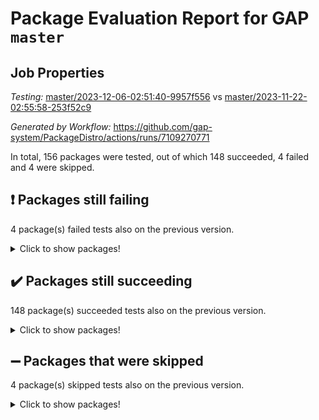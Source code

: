 # Package Evaluation Report for GAP `master`

## Job Properties

*Testing:* [master/2023-12-06-02:51:40-9957f556](https://github.com/gap-system/PackageDistro/blob/data/reports/master/2023-12-06-02:51:40-9957f556) vs [master/2023-11-22-02:55:58-253f52c9](https://github.com/gap-system/PackageDistro/blob/data/reports/master/2023-11-22-02:55:58-253f52c9)

*Generated by Workflow:* https://github.com/gap-system/PackageDistro/actions/runs/7109270771

In total, 156 packages were tested, out of which 148 succeeded, 4 failed and 4 were skipped.

## :exclamation: Packages still failing

4 package(s) failed tests also on the previous version.
<details><summary>Click to show packages!</summary>

- atlasrep 2.1.7 [(failure)](https://github.com/gap-system/PackageDistro/actions/runs/7109270771/job/19354302957)
- cryst 4.1.26 [(failure)](https://github.com/gap-system/PackageDistro/actions/runs/7109270771/job/19354305351)
- transgrp 3.6.4 [(failure)](https://github.com/gap-system/PackageDistro/actions/runs/7109270771/job/19354323967)
- xmod 2.91 [(failure)](https://github.com/gap-system/PackageDistro/actions/runs/7109270771/job/19354325109)
</details>

## :heavy_check_mark: Packages still succeeding

148 package(s) succeeded tests also on the previous version.
<details><summary>Click to show packages!</summary>

- 4ti2interface 2023.02-04 [(success)](https://github.com/gap-system/PackageDistro/actions/runs/7109270771/job/19354302105)
- ace 5.6.2 [(success)](https://github.com/gap-system/PackageDistro/actions/runs/7109270771/job/19354302225)
- aclib 1.3.2 [(success)](https://github.com/gap-system/PackageDistro/actions/runs/7109270771/job/19354302366)
- agt 0.3.1 [(success)](https://github.com/gap-system/PackageDistro/actions/runs/7109270771/job/19354302511)
- alnuth 3.2.1 [(success)](https://github.com/gap-system/PackageDistro/actions/runs/7109270771/job/19354302675)
- anupq 3.3.0 [(success)](https://github.com/gap-system/PackageDistro/actions/runs/7109270771/job/19354302806)
- autodoc 2023.06.19 [(success)](https://github.com/gap-system/PackageDistro/actions/runs/7109270771/job/19354303108)
- automata 1.15 [(success)](https://github.com/gap-system/PackageDistro/actions/runs/7109270771/job/19354303259)
- automgrp 1.3.2 [(success)](https://github.com/gap-system/PackageDistro/actions/runs/7109270771/job/19354303424)
- autpgrp 1.11 [(success)](https://github.com/gap-system/PackageDistro/actions/runs/7109270771/job/19354303579)
- cap 2023.10-07 [(success)](https://github.com/gap-system/PackageDistro/actions/runs/7109270771/job/19354303724)
- caratinterface 2.3.5 [(success)](https://github.com/gap-system/PackageDistro/actions/runs/7109270771/job/19354303870)
- cddinterface 2022.11.01 [(success)](https://github.com/gap-system/PackageDistro/actions/runs/7109270771/job/19354304049)
- circle 1.6.6 [(success)](https://github.com/gap-system/PackageDistro/actions/runs/7109270771/job/19354304172)
- classicpres 1.22 [(success)](https://github.com/gap-system/PackageDistro/actions/runs/7109270771/job/19354304316)
- cohomolo 1.6.11 [(success)](https://github.com/gap-system/PackageDistro/actions/runs/7109270771/job/19354304460)
- congruence 1.2.5 [(success)](https://github.com/gap-system/PackageDistro/actions/runs/7109270771/job/19354304613)
- corelg 1.56 [(success)](https://github.com/gap-system/PackageDistro/actions/runs/7109270771/job/19354304769)
- crime 1.6 [(success)](https://github.com/gap-system/PackageDistro/actions/runs/7109270771/job/19354304928)
- crisp 1.4.6 [(success)](https://github.com/gap-system/PackageDistro/actions/runs/7109270771/job/19354305071)
- crypting 0.10.4 [(success)](https://github.com/gap-system/PackageDistro/actions/runs/7109270771/job/19354305221)
- crystcat 1.1.10 [(success)](https://github.com/gap-system/PackageDistro/actions/runs/7109270771/job/19354305477)
- ctbllib 1.3.6 [(success)](https://github.com/gap-system/PackageDistro/actions/runs/7109270771/job/19354305618)
- cubefree 1.19 [(success)](https://github.com/gap-system/PackageDistro/actions/runs/7109270771/job/19354305785)
- curlinterface 2.3.2 [(success)](https://github.com/gap-system/PackageDistro/actions/runs/7109270771/job/19354305939)
- cvec 2.8.1 [(success)](https://github.com/gap-system/PackageDistro/actions/runs/7109270771/job/19354306096)
- datastructures 0.3.0 [(success)](https://github.com/gap-system/PackageDistro/actions/runs/7109270771/job/19354306232)
- deepthought 1.0.6 [(success)](https://github.com/gap-system/PackageDistro/actions/runs/7109270771/job/19354306385)
- design 1.8 [(success)](https://github.com/gap-system/PackageDistro/actions/runs/7109270771/job/19354306523)
- difsets 2.3.1 [(success)](https://github.com/gap-system/PackageDistro/actions/runs/7109270771/job/19354306661)
- digraphs 1.6.3 [(success)](https://github.com/gap-system/PackageDistro/actions/runs/7109270771/job/19354306808)
- edim 1.3.7 [(success)](https://github.com/gap-system/PackageDistro/actions/runs/7109270771/job/19354306977)
- example 4.3.4 [(success)](https://github.com/gap-system/PackageDistro/actions/runs/7109270771/job/19354307135)
- examplesforhomalg 2023.10-01 [(success)](https://github.com/gap-system/PackageDistro/actions/runs/7109270771/job/19354307272)
- factint 1.6.3 [(success)](https://github.com/gap-system/PackageDistro/actions/runs/7109270771/job/19354307442)
- ferret 1.0.9 [(success)](https://github.com/gap-system/PackageDistro/actions/runs/7109270771/job/19354307584)
- fga 1.5.0 [(success)](https://github.com/gap-system/PackageDistro/actions/runs/7109270771/job/19354307734)
- fining 1.5.6 [(success)](https://github.com/gap-system/PackageDistro/actions/runs/7109270771/job/19354307882)
- float 1.0.3 [(success)](https://github.com/gap-system/PackageDistro/actions/runs/7109270771/job/19354308017)
- format 1.4.3 [(success)](https://github.com/gap-system/PackageDistro/actions/runs/7109270771/job/19354308153)
- forms 1.2.9 [(success)](https://github.com/gap-system/PackageDistro/actions/runs/7109270771/job/19354308288)
- fplsa 1.2.6 [(success)](https://github.com/gap-system/PackageDistro/actions/runs/7109270771/job/19354308413)
- fr 2.4.12 [(success)](https://github.com/gap-system/PackageDistro/actions/runs/7109270771/job/19354308573)
- francy 2.0.3 [(success)](https://github.com/gap-system/PackageDistro/actions/runs/7109270771/job/19354308707)
- fwtree 1.3 [(success)](https://github.com/gap-system/PackageDistro/actions/runs/7109270771/job/19354308832)
- gapdoc 1.6.6 [(success)](https://github.com/gap-system/PackageDistro/actions/runs/7109270771/job/19354308961)
- gauss 2023.02-04 [(success)](https://github.com/gap-system/PackageDistro/actions/runs/7109270771/job/19354309106)
- gaussforhomalg 2023.10-01 [(success)](https://github.com/gap-system/PackageDistro/actions/runs/7109270771/job/19354309239)
- gbnp 1.0.5 [(success)](https://github.com/gap-system/PackageDistro/actions/runs/7109270771/job/19354309373)
- generalizedmorphismsforcap 2023.08-02 [(success)](https://github.com/gap-system/PackageDistro/actions/runs/7109270771/job/19354309546)
- genss 1.6.8 [(success)](https://github.com/gap-system/PackageDistro/actions/runs/7109270771/job/19354309698)
- gradedmodules 2023.09-01 [(success)](https://github.com/gap-system/PackageDistro/actions/runs/7109270771/job/19354309843)
- gradedringforhomalg 2023.08-01 [(success)](https://github.com/gap-system/PackageDistro/actions/runs/7109270771/job/19354309990)
- grape 4.9.0 [(success)](https://github.com/gap-system/PackageDistro/actions/runs/7109270771/job/19354310175)
- groupoids 1.73 [(success)](https://github.com/gap-system/PackageDistro/actions/runs/7109270771/job/19354310326)
- grpconst 2.6.4 [(success)](https://github.com/gap-system/PackageDistro/actions/runs/7109270771/job/19354310503)
- guarana 0.96.3 [(success)](https://github.com/gap-system/PackageDistro/actions/runs/7109270771/job/19354310688)
- guava 3.18 [(success)](https://github.com/gap-system/PackageDistro/actions/runs/7109270771/job/19354310844)
- hap 1.60 [(success)](https://github.com/gap-system/PackageDistro/actions/runs/7109270771/job/19354311004)
- hapcryst 0.1.15 [(success)](https://github.com/gap-system/PackageDistro/actions/runs/7109270771/job/19354311183)
- hecke 1.5.3 [(success)](https://github.com/gap-system/PackageDistro/actions/runs/7109270771/job/19354311335)
- help 3.5 [(success)](https://github.com/gap-system/PackageDistro/actions/runs/7109270771/job/19354311512)
- homalg 2023.10-01 [(success)](https://github.com/gap-system/PackageDistro/actions/runs/7109270771/job/19354311671)
- homalgtocas 2023.08-01 [(success)](https://github.com/gap-system/PackageDistro/actions/runs/7109270771/job/19354311861)
- idrel 2.45 [(success)](https://github.com/gap-system/PackageDistro/actions/runs/7109270771/job/19354312006)
- images 1.3.1 [(success)](https://github.com/gap-system/PackageDistro/actions/runs/7109270771/job/19354312168)
- intpic 0.3.0 [(success)](https://github.com/gap-system/PackageDistro/actions/runs/7109270771/job/19354312339)
- io 4.8.2 [(success)](https://github.com/gap-system/PackageDistro/actions/runs/7109270771/job/19354312534)
- io_forhomalg 2023.02-04 [(success)](https://github.com/gap-system/PackageDistro/actions/runs/7109270771/job/19354312731)
- irredsol 1.4.4 [(success)](https://github.com/gap-system/PackageDistro/actions/runs/7109270771/job/19354312906)
- json 2.1.1 [(success)](https://github.com/gap-system/PackageDistro/actions/runs/7109270771/job/19354313071)
- jupyterkernel 1.5.0 [(success)](https://github.com/gap-system/PackageDistro/actions/runs/7109270771/job/19354313248)
- jupyterviz 1.5.6 [(success)](https://github.com/gap-system/PackageDistro/actions/runs/7109270771/job/19354313447)
- kan 1.36 [(success)](https://github.com/gap-system/PackageDistro/actions/runs/7109270771/job/19354313646)
- kbmag 1.5.11 [(success)](https://github.com/gap-system/PackageDistro/actions/runs/7109270771/job/19354313864)
- laguna 3.9.6 [(success)](https://github.com/gap-system/PackageDistro/actions/runs/7109270771/job/19354314081)
- liealgdb 2.2.1 [(success)](https://github.com/gap-system/PackageDistro/actions/runs/7109270771/job/19354314271)
- liepring 2.8 [(success)](https://github.com/gap-system/PackageDistro/actions/runs/7109270771/job/19354314419)
- liering 2.4.2 [(success)](https://github.com/gap-system/PackageDistro/actions/runs/7109270771/job/19354314606)
- linearalgebraforcap 2023.11-01 [(success)](https://github.com/gap-system/PackageDistro/actions/runs/7109270771/job/19354314810)
- localizeringforhomalg 2023.10-01 [(success)](https://github.com/gap-system/PackageDistro/actions/runs/7109270771/job/19354314961)
- loops 3.4.3 [(success)](https://github.com/gap-system/PackageDistro/actions/runs/7109270771/job/19354315110)
- lpres 1.0.3 [(success)](https://github.com/gap-system/PackageDistro/actions/runs/7109270771/job/19354315261)
- majoranaalgebras 1.5.1 [(success)](https://github.com/gap-system/PackageDistro/actions/runs/7109270771/job/19354315423)
- mapclass 1.4.6 [(success)](https://github.com/gap-system/PackageDistro/actions/runs/7109270771/job/19354315587)
- matgrp 0.70 [(success)](https://github.com/gap-system/PackageDistro/actions/runs/7109270771/job/19354315751)
- matricesforhomalg 2023.11-01 [(success)](https://github.com/gap-system/PackageDistro/actions/runs/7109270771/job/19354315898)
- modisom 2.5.4 [(success)](https://github.com/gap-system/PackageDistro/actions/runs/7109270771/job/19354316083)
- modulepresentationsforcap 2023.10-01 [(success)](https://github.com/gap-system/PackageDistro/actions/runs/7109270771/job/19354316246)
- modules 2023.10-01 [(success)](https://github.com/gap-system/PackageDistro/actions/runs/7109270771/job/19354316428)
- monoidalcategories 2023.11-02 [(success)](https://github.com/gap-system/PackageDistro/actions/runs/7109270771/job/19354316565)
- nconvex 2022.09-01 [(success)](https://github.com/gap-system/PackageDistro/actions/runs/7109270771/job/19354316713)
- nilmat 1.4.2 [(success)](https://github.com/gap-system/PackageDistro/actions/runs/7109270771/job/19354316853)
- nock 1.5 [(success)](https://github.com/gap-system/PackageDistro/actions/runs/7109270771/job/19354317020)
- normalizinterface 1.3.6 [(success)](https://github.com/gap-system/PackageDistro/actions/runs/7109270771/job/19354317167)
- nq 2.5.10 [(success)](https://github.com/gap-system/PackageDistro/actions/runs/7109270771/job/19354317335)
- numericalsgps 1.3.1 [(success)](https://github.com/gap-system/PackageDistro/actions/runs/7109270771/job/19354317549)
- openmath 11.5.3 [(success)](https://github.com/gap-system/PackageDistro/actions/runs/7109270771/job/19354317697)
- orb 4.9.0 [(success)](https://github.com/gap-system/PackageDistro/actions/runs/7109270771/job/19354317830)
- packagemanager 1.4.1 [(success)](https://github.com/gap-system/PackageDistro/actions/runs/7109270771/job/19354318003)
- patternclass 2.4.3 [(success)](https://github.com/gap-system/PackageDistro/actions/runs/7109270771/job/19354318142)
- permut 2.0.4 [(success)](https://github.com/gap-system/PackageDistro/actions/runs/7109270771/job/19354318289)
- polenta 1.3.10 [(success)](https://github.com/gap-system/PackageDistro/actions/runs/7109270771/job/19354318431)
- polymaking 0.8.7 [(success)](https://github.com/gap-system/PackageDistro/actions/runs/7109270771/job/19354318593)
- primgrp 3.4.4 [(success)](https://github.com/gap-system/PackageDistro/actions/runs/7109270771/job/19354318761)
- profiling 2.5.4 [(success)](https://github.com/gap-system/PackageDistro/actions/runs/7109270771/job/19354318900)
- qpa 1.34 [(success)](https://github.com/gap-system/PackageDistro/actions/runs/7109270771/job/19354319039)
- quagroup 1.8.3 [(success)](https://github.com/gap-system/PackageDistro/actions/runs/7109270771/job/19354319185)
- radiroot 2.9 [(success)](https://github.com/gap-system/PackageDistro/actions/runs/7109270771/job/19354319359)
- rcwa 4.7.1 [(success)](https://github.com/gap-system/PackageDistro/actions/runs/7109270771/job/19354319521)
- rds 1.8 [(success)](https://github.com/gap-system/PackageDistro/actions/runs/7109270771/job/19354319677)
- recog 1.4.2 [(success)](https://github.com/gap-system/PackageDistro/actions/runs/7109270771/job/19354319843)
- repndecomp 1.3.0 [(success)](https://github.com/gap-system/PackageDistro/actions/runs/7109270771/job/19354319988)
- repsn 3.1.1 [(success)](https://github.com/gap-system/PackageDistro/actions/runs/7109270771/job/19354320170)
- resclasses 4.7.3 [(success)](https://github.com/gap-system/PackageDistro/actions/runs/7109270771/job/19354320324)
- ringsforhomalg 2023.11-02 [(success)](https://github.com/gap-system/PackageDistro/actions/runs/7109270771/job/19354320475)
- sco 2023.08-01 [(success)](https://github.com/gap-system/PackageDistro/actions/runs/7109270771/job/19354320635)
- scscp 2.4.1 [(success)](https://github.com/gap-system/PackageDistro/actions/runs/7109270771/job/19354320776)
- semigroups 5.3.2 [(success)](https://github.com/gap-system/PackageDistro/actions/runs/7109270771/job/19354320942)
- sglppow 2.3 [(success)](https://github.com/gap-system/PackageDistro/actions/runs/7109270771/job/19354321124)
- sgpviz 0.999.5 [(success)](https://github.com/gap-system/PackageDistro/actions/runs/7109270771/job/19354321288)
- simpcomp 2.1.14 [(success)](https://github.com/gap-system/PackageDistro/actions/runs/7109270771/job/19354321428)
- singular 2023.02.09 [(success)](https://github.com/gap-system/PackageDistro/actions/runs/7109270771/job/19354321587)
- sl2reps 1.1 [(success)](https://github.com/gap-system/PackageDistro/actions/runs/7109270771/job/19354321731)
- sla 1.5.3 [(success)](https://github.com/gap-system/PackageDistro/actions/runs/7109270771/job/19354321888)
- smallgrp 1.5.3 [(success)](https://github.com/gap-system/PackageDistro/actions/runs/7109270771/job/19354322026)
- smallsemi 0.6.13 [(success)](https://github.com/gap-system/PackageDistro/actions/runs/7109270771/job/19354322149)
- sonata 2.9.6 [(success)](https://github.com/gap-system/PackageDistro/actions/runs/7109270771/job/19354322287)
- sophus 1.27 [(success)](https://github.com/gap-system/PackageDistro/actions/runs/7109270771/job/19354322423)
- sotgrps 1.2 [(success)](https://github.com/gap-system/PackageDistro/actions/runs/7109270771/job/19354322575)
- spinsym 1.5.2 [(success)](https://github.com/gap-system/PackageDistro/actions/runs/7109270771/job/19354322717)
- standardff 1.0 [(success)](https://github.com/gap-system/PackageDistro/actions/runs/7109270771/job/19354322865)
- symbcompcc 1.3.2 [(success)](https://github.com/gap-system/PackageDistro/actions/runs/7109270771/job/19354323031)
- thelma 1.3 [(success)](https://github.com/gap-system/PackageDistro/actions/runs/7109270771/job/19354323185)
- tomlib 1.2.9 [(success)](https://github.com/gap-system/PackageDistro/actions/runs/7109270771/job/19354323348)
- toolsforhomalg 2023.10-01 [(success)](https://github.com/gap-system/PackageDistro/actions/runs/7109270771/job/19354323501)
- toric 1.9.5 [(success)](https://github.com/gap-system/PackageDistro/actions/runs/7109270771/job/19354323640)
- toricvarieties 2022.07.13 [(success)](https://github.com/gap-system/PackageDistro/actions/runs/7109270771/job/19354323783)
- ugaly 4.1.3 [(success)](https://github.com/gap-system/PackageDistro/actions/runs/7109270771/job/19354324113)
- unipot 1.5 [(success)](https://github.com/gap-system/PackageDistro/actions/runs/7109270771/job/19354324249)
- unitlib 4.2.0 [(success)](https://github.com/gap-system/PackageDistro/actions/runs/7109270771/job/19354324399)
- utils 0.84 [(success)](https://github.com/gap-system/PackageDistro/actions/runs/7109270771/job/19354324520)
- uuid 0.7 [(success)](https://github.com/gap-system/PackageDistro/actions/runs/7109270771/job/19354324654)
- walrus 0.9991 [(success)](https://github.com/gap-system/PackageDistro/actions/runs/7109270771/job/19354324788)
- wedderga 4.10.4 [(success)](https://github.com/gap-system/PackageDistro/actions/runs/7109270771/job/19354324941)
- xmodalg 1.23 [(success)](https://github.com/gap-system/PackageDistro/actions/runs/7109270771/job/19354325292)
- yangbaxter 0.10.3 [(success)](https://github.com/gap-system/PackageDistro/actions/runs/7109270771/job/19354325457)
- zeromqinterface 0.14 [(success)](https://github.com/gap-system/PackageDistro/actions/runs/7109270771/job/19354325595)
</details>

## :heavy_minus_sign: Packages that were skipped

4 package(s) skipped tests also on the previous version.
<details><summary>Click to show packages!</summary>

- browse 1.8.21 [(skipped)](https://github.com/gap-system/PackageDistro/actions/runs/7109270771/job/19353919557)
- itc 1.5.1 [(skipped)](https://github.com/gap-system/PackageDistro/actions/runs/7109270771/job/19353919557)
- polycyclic 2.16 [(skipped)](https://github.com/gap-system/PackageDistro/actions/runs/7109270771/job/19353919557)
- xgap 4.31 [(skipped)](https://github.com/gap-system/PackageDistro/actions/runs/7109270771/job/19353919557)
</details>

